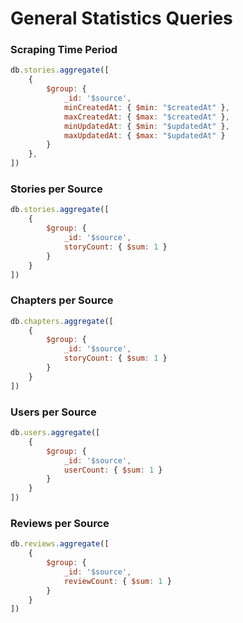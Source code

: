 # General Statistics Queries

### Scraping Time Period
```javascript
db.stories.aggregate([
	{
		$group: {
			_id: '$source',
			minCreatedAt: { $min: "$createdAt" },
			maxCreatedAt: { $max: "$createdAt" },
			minUpdatedAt: { $min: "$updatedAt" },
			maxUpdatedAt: { $max: "$updatedAt" }
		}
	},
])
```

### Stories per Source
```javascript
db.stories.aggregate([
    {
        $group: {
            _id: '$source',
            storyCount: { $sum: 1 }
        }
    }
])
```

### Chapters per Source
```javascript
db.chapters.aggregate([
    {
        $group: {
            _id: '$source',
            storyCount: { $sum: 1 }
        }
    }
])
```

### Users per Source
```javascript
db.users.aggregate([
    {
        $group: {
            _id: '$source',
            userCount: { $sum: 1 }
        }
    }
])
```

### Reviews per Source
```javascript
db.reviews.aggregate([
    {
        $group: {
            _id: '$source',
            reviewCount: { $sum: 1 }
        }
    }
])
```
